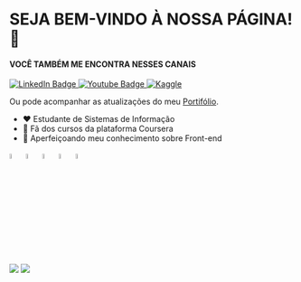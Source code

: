 <!--
**jeffspro/jeffspro** is a ✨ _special_ ✨ repository because its `README.md` (this file) appears on your GitHub profile.

Here are some ideas to get you started:

- 🔭 I’m currently working on ...
- 🌱 I’m currently learning ...
- 👯 I’m looking to collaborate on ...
- 🤔 I’m looking for help with ...
- 💬 Ask me about ...
- 📫 How to reach me: ...
- 😄 Pronouns: ...
- ⚡ Fun fact: ...
-->
# SEJA BEM-VINDO À NOSSA PÁGINA! 👋
#### VOCÊ TAMBÉM ME ENCONTRA NESSES CANAIS

<div id="badges" align = "left">
    <a href = "https://www.linkedin.com/in/jefferson-sorreano/"><img src="https://img.shields.io/badge/LinkedIn-blue?style=for-the-badge&logo=linkedin&logoColor=white" alt="LinkedIn Badge"/>
    </a>
    <a href = "https://www.youtube.com/@jeffersonsorreano2653"><img src="https://img.shields.io/badge/YouTube-red?style=for-the-badge&logo=youtube&logoColor=white" alt="Youtube Badge"/>
    </a>
    <a href="https://www.kaggle.com/jeffersonsorreano"><img src="https://img.shields.io/badge/Kaggle-035a7d?style=for-the-badge&logo=kaggle&logoColor=white" alt="Kaggle"/>
    </a>  
</div>

Ou pode acompanhar as atualizações do meu [Portifólio](portifólio).

- ❤ Estudante de Sistemas de Informação
- 💙 Fã dos cursos da plataforma Coursera
- 🌱 Aperfeiçoando meu conhecimento sobre Front-end

<div align = "left">
  <img src="https://cdn.jsdelivr.net/gh/devicons/devicon/icons/mysql/mysql-original-wordmark.svg" title="MySQL" alt="MySQL"width="5%"/>
  <img src="https://cdn.jsdelivr.net/gh/devicons/devicon/icons/postgresql/postgresql-original-wordmark.svg" title="PostgreSQL" alt="React" width="5%"/>
  <img src="https://cdn.jsdelivr.net/gh/devicons/devicon/icons/sqlite/sqlite-original-wordmark.svg" title="SQLite" alt="SQLite" width="5%"/>
  <img src="https://cdn.jsdelivr.net/gh/devicons/devicon/icons/canva/canva-original.svg" title="Canva" alt="Canva" width="5%"/>
  <img src="https://cdn.jsdelivr.net/gh/devicons/devicon/icons/r/r-original.svg" title="R" alt="r" width="5%"/>
</div>

<div align = "left">
<img src="https://github-readme-stats.vercel.app/api?username=jeffspro&show_icons=true&theme=tokyonight"/>
  <img src="https://github-readme-stats.vercel.app/api/top-langs/?username=jeffspro&show_icons=true&theme=tokyonight&count_private=true"/>
</div>

